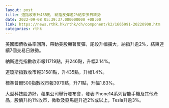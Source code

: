 ```yaml
---
layout: post
title: 道指收市升435點　納指反彈逾2%結束多日跌勢
date: 2022-09-08 05:39:37.000000000 +08:00
link: https://news.rthk.hk/rthk/ch/component/k2/1665991-20220908.htm
categories: rthk
---
```


美國國債收益率回落，帶動美股顯著反彈，尾段升幅擴大，納指升逾2%，結束連續7個交易日跌勢。

納斯達克指數收市報11719點，升246點，升幅2.14%。

道瓊斯指數收市報31581點，升435點，升幅1.4%。

標準普爾500指數收市報3979點，升71點，升幅1.83%。

大型科技股造好，蘋果公司舉行發布會，發表iPhone14系列智能手機及其他產品，股價升約1%收市，微軟及亞馬遜升近2%或以上，Tesla升逾3%。
